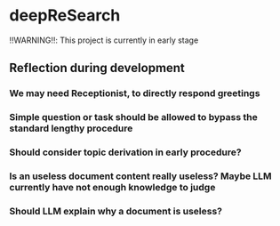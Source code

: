 # deepReSearch

‼️WARNING‼️: This project is currently in early stage

## Reflection during development

### We may need Receptionist, to directly respond greetings

### Simple question or task should be allowed to bypass the standard lengthy procedure

### Should consider topic derivation in early procedure?

### Is an useless document content really useless? Maybe LLM currently have not enough knowledge to judge

### Should LLM explain why a document is useless?

